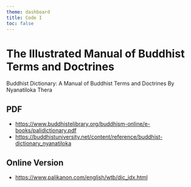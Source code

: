 ```yaml
---
theme: dashboard
title: Code I
toc: false
---
```


# The Illustrated Manual of Buddhist Terms and Doctrines

Buddhist Dictionary:
A Manual of Buddhist Terms and Doctrines
By Nyanatiloka Thera

## PDF

- <https://www.buddhistelibrary.org/buddhism-online/e-books/palidictionary.pdf>
- <https://buddhistuniversity.net/content/reference/buddhist-dictionary_nyanatiloka>

## Online Version

- <https://www.palikanon.com/english/wtb/dic_idx.html>